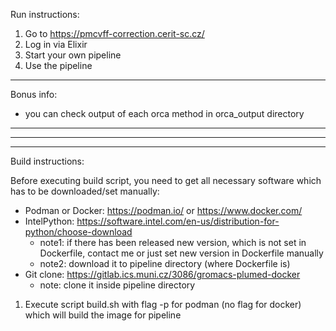 Run instructions:

1. Go to https://pmcvff-correction.cerit-sc.cz/
2. Log in via Elixir
3. Start your own pipeline
4. Use the pipeline

---

Bonus info:
- you can check output of each orca method in orca_output directory

---
---
---

Build instructions:

Before executing build script, you need to get all necessary software
which has to be downloaded/set manually:

* Podman or Docker: https://podman.io/ or https://www.docker.com/
* IntelPython: https://software.intel.com/en-us/distribution-for-python/choose-download
    * note1: if there has been released new version, which is not set in Dockerfile, contact me or just set new version in Dockerfile manually
    * note2: download it to pipeline directory (where Dockerfile is)
* Git clone: https://gitlab.ics.muni.cz/3086/gromacs-plumed-docker
    * note: clone it inside pipeline directory

1. Execute script build.sh with flag -p for podman (no flag for docker) which will build the image for pipeline
